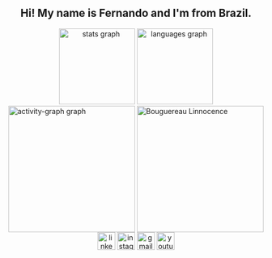 <h2 align="center">Hi! My name is Fernando and I'm from Brazil.</h2>

<div align="center">
  <img src="https://github-readme-stats.vercel.app/api?username=FernandoBMSouza&hide_title=true&hide_rank=false&show_icons=true&include_all_commits=true&count_private=true&disable_animations=false&theme=github_dark&locale=en&hide_border=true" height="150" alt="stats graph" />
  <img src="https://github-readme-stats.vercel.app/api/top-langs?username=FernandoBMSouza&locale=en&hide_title=true&layout=compact&card_width=320&langs_count=8&theme=github_dark&hide_border=true" height="150" alt="languages graph" />
</div>

<div style="display: flex; justify-content: space-between;">
  <div>
    <img src="https://github-readme-activity-graph.vercel.app/graph?username=FernandoBMSouza&radius=16&theme=github-dark&area=true&order=5&hide_border=true&hide_title=true" height="250" alt="activity-graph graph" />
  </div>
  <div>
    <img src="https://upload.wikimedia.org/wikipedia/commons/1/1b/Bouguereau-Linnocence.jpg" height="250" alt="Bouguereau Linnocence" />
  </div>
</div>

<div align="center">
  <img src="https://img.shields.io/static/v1?message=LinkedIn&logo=linkedin&label=&color=0077B5&logoColor=white&labelColor=&style=for-the-badge" height="35" alt="linkedin logo" />
  <img src="https://img.shields.io/static/v1?message=Instagram&logo=instagram&label=&color=E4405F&logoColor=white&labelColor=&style=for-the-badge" height="35" alt="instagram logo" />
  <img src="https://img.shields.io/static/v1?message=Gmail&logo=gmail&label=&color=D14836&logoColor=white&labelColor=&style=for-the-badge" height="35" alt="gmail logo" />
  <img src="https://img.shields.io/static/v1?message=Youtube&logo=youtube&label=&color=FF0000&logoColor=white&labelColor=&style=for-the-badge" height="35" alt="youtube logo" />
</div>
